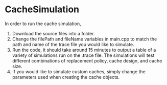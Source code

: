 # CacheSimulation

In order to run the cache simulation, 
1. Download the source files into a folder.
2. Change the filePath and fileName variables in main.cpp to match the path and name of the trace file you would like to simulate.
3. Run the code, it should take around 15 minutes to output a table of a variety of simulations run on the .trace file. 
The simulations will test different combinations of replacement policy, cache design, and cache size. 
4. If you would like to simulate custom caches, simply change the parameters used when creating the cache objects. 
